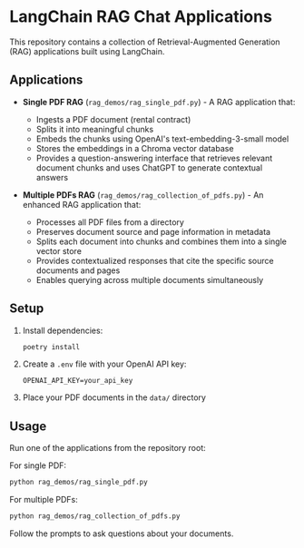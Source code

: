 # LangChain RAG Chat Applications

This repository contains a collection of Retrieval-Augmented Generation (RAG) applications built using LangChain.

## Applications

- **Single PDF RAG** (`rag_demos/rag_single_pdf.py`) - A RAG application that:

  - Ingests a PDF document (rental contract)
  - Splits it into meaningful chunks
  - Embeds the chunks using OpenAI's text-embedding-3-small model
  - Stores the embeddings in a Chroma vector database
  - Provides a question-answering interface that retrieves relevant document chunks and uses ChatGPT to generate contextual answers

- **Multiple PDFs RAG** (`rag_demos/rag_collection_of_pdfs.py`) - An enhanced RAG application that:
  - Processes all PDF files from a directory
  - Preserves document source and page information in metadata
  - Splits each document into chunks and combines them into a single vector store
  - Provides contextualized responses that cite the specific source documents and pages
  - Enables querying across multiple documents simultaneously

## Setup

1. Install dependencies:

   ```bash
   poetry install
   ```

2. Create a `.env` file with your OpenAI API key:

   ```
   OPENAI_API_KEY=your_api_key
   ```

3. Place your PDF documents in the `data/` directory

## Usage

Run one of the applications from the repository root:

For single PDF:

```bash
python rag_demos/rag_single_pdf.py
```

For multiple PDFs:

```bash
python rag_demos/rag_collection_of_pdfs.py
```

Follow the prompts to ask questions about your documents.
